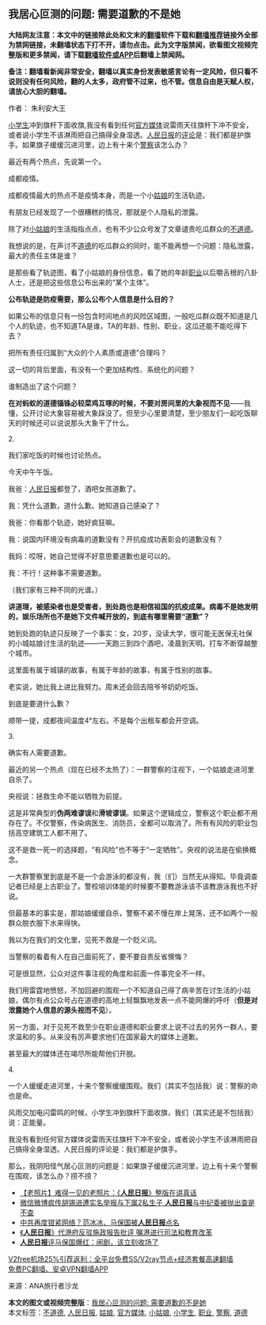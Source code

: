  <h2>我居心叵测的问题: 需要道歉的不是她</h2> <p class="notice"><b>大陆网友注意：本文中的链接除此处和文末的<a href="https://github.com/bannedbook/fanqiang" >翻墙</a>软件下载和<a href="https://github.com/killgcd/justmysocks/blob/master/README.md">翻墙推荐</a>链接外全部为禁网链接，未翻墙状态下打不开，请勿点击。此为文字版禁闻，欲看图文视频完整版和更多禁闻，请下载<a href="https://github.com/bannedbook/fanqiang">翻墙软件或APP</a>后翻墙上禁闻网。</p><p>备注：翻墙看新闻非常安全，翻墙以真实身份发表敏感言论有一定风险，但只看不说则没有任何风险，翻的人太多，政府管不过来，也不管。信息自由是天赋人权，请放心大胆的翻墙。</b></p>  <div class="entry"> <p>作者： 朱利安大王</p> <p id="summary"><a href="https://www.bannedbook.org/bnews/tag/%E5%B0%8F%E5%AD%A6%E7%94%9F/" class="st_tag internal_tag" rel="tag" title="标签 小学生 下的日志">小学生</a>冲到旗杆下面收旗,我没有看到任何<a href="https://www.bannedbook.org/bnews/tag/%E5%AE%98%E6%96%B9%E5%AA%92%E4%BD%93/" class="st_tag internal_tag" rel="tag" title="标签 官方媒体 下的日志">官方媒体</a>说雷雨天往旗杆下冲不安全，或者说小学生不该淋雨把自己搞得全身湿透。<span class='wp_keywordlink'><a href="https://www.bannedbook.org/forum2/topic109.html" title="透视人民日报" target="_blank">人民日报</a></span>的<span class='wp_keywordlink_affiliate'><a href="https://www.bannedbook.org/bnews/comments/" title="新闻评论" target="_blank">评论</a></span>是：我们都是护旗手。如果旗子缓缓沉进河里，边上有十来个<a href="https://www.bannedbook.org/bnews/tag/%e8%ad%a6%e5%af%9f/" class="st_tag internal_tag" rel="tag" title="标签 警察 下的日志">警察</a>该怎么办？</p> <p id="conimg">最近有两个热点，先说第一个。</p> <p>成都疫情。</p> <p>成都疫情最大的热点不是疫情本身，而是一个小<a href="https://www.bannedbook.org/bnews/tag/%e5%a7%91%e5%a8%98/" class="st_tag internal_tag" rel="tag" title="标签 姑娘 下的日志">姑娘</a>的生活轨迹。</p> <p>有朋友已经发现了一个很糟糕的情况，那就是个人隐私的泄露。</p> <p>除了对<a href="https://www.bannedbook.org/bnews/tag/%e5%b0%8f%e5%a7%91%e5%a8%98/" class="st_tag internal_tag" rel="tag" title="标签 小姑娘 下的日志">小姑娘</a>的生活指指点点，也有不少公众号发了文章谴责吃瓜群众的<a href="https://www.bannedbook.org/bnews/tag/%E4%B8%8D%E9%81%93%E5%BE%B7/" class="st_tag internal_tag" rel="tag" title="标签 不道德 下的日志">不道德</a>。</p> <p>我想说的是，在声讨不<a href="https://www.bannedbook.org/bnews/tag/%e9%81%93%e5%be%b7/" class="st_tag internal_tag" rel="tag" title="标签 道德 下的日志">道德</a>的吃瓜群众的同时，能不能再想一个问题：隐私泄露，最大的责任主体是谁？</p> <p>是那些看了轨迹图，看了小姑娘的身份信息，看了她的年龄<a href="https://www.bannedbook.org/bnews/tag/%E8%81%8C%E4%B8%9A/" class="st_tag internal_tag" rel="tag" title="标签 职业 下的日志">职业</a>以后嚼舌根的八卦人士，还是把这些信息公布出来的‌‌“某个主体‌‌”。</p> <p><strong>公布轨迹是防疫需要，那么公布个人信息是什么目的？</strong></p> <p>如果公布的信息只有一份包含时间地点的风险区域图，一般吃瓜群众既不知道是几个人的轨迹，也不知道TA是谁，TA的年龄、性别、职业，这瓜还能不能吃得下去？</p> <p>把所有责任归属到‌‌“大众的个人素质或道德‌‌”合理吗？</p>  <p>这一切的背后里面，有没有一个更加结构性、系统化的问题？</p> <p>谁制造出了这个问题？</p> <p><strong>在对蚂蚁的道德锱铢必较菜鸡互啄的时候，不要对房间里的大象视而不见</strong>——我懂，公开讨论大象容易被大象踩没了。但至少心里要清楚，至少朋友们一起吃饭聊天的时候还可以说说那头大象干了什么。</p> <p>2.</p> <p>我们家吃饭的时候也讨论热点。</p> <p>今天中午午饭。</p> <p>我爸：<a href="https://www.bannedbook.org/bnews/tag/%e4%ba%ba%e6%b0%91%e6%97%a5%e6%8a%a5/" class="st_tag internal_tag" rel="tag" title="标签 人民日报 下的日志">人民日报</a>都登了，酒吧女孩道歉了。</p> <p>我：凭什么道歉，道什么歉。她知道自己感染了？</p> <p>我爸：你看那个轨迹，她好疯狂嘛。</p> <p>我：说国内环境没有病毒的道歉没有？开抗疫成功表彰会的道歉没有？</p> <p>我妈：哎呀，她自己觉得不好意思要道歉也是可以的。</p> <p>我：不行！这种事不需要道歉。</p>  <p>（我们家有三种不同的光谱。）</p> <p><strong>讲道理，被感染者也是受害者，到处跑也是相信祖国的抗疫成果。病毒不是她发明的，娱乐场所也不是她下文件喊开放的，到底有哪里需要‌‌“道歉‌‌”？</strong></p> <p>她到处跑的轨迹只反映了一个事实：女，20岁，没读大学，很可能无医保无社保的小城姑娘讨生活的轨迹——一天跑三到四个酒吧，凌晨到天明。打车不断穿越整个城市。</p> <p>这里面有属于城镇的故事，有属于年龄的故事，有属于性别的故事。</p> <p>老实说，她比我上进比我努力。周末还会回去陪爷爷奶奶吃饭。</p> <p>到底是要道什么歉？</p> <p>顺带一提，成都夜间温度4°左右。不是每个出租车都会开空调。</p> <p>3.</p> <p>确实有人需要道歉。</p> <p>最近的另一个热点（现在已经不太热了）：一群警察的注视下，一个姑娘走进河里自杀了。</p> <p>央视说：拯救生命不能以牺牲为前提。</p> <p>这是非常典型的<strong>伪两难谬误</strong>和<strong>滑坡谬误</strong>。如果这个逻辑成立，警察这个职业都不用存在了。不仅警察，传染病医生、消防员，全都可以取消了。所有有风险的职业包括高空建筑工人都不用了。</p>  <p>这不是救一死一的选择题，‌‌“有风险‌‌”也不等于‌‌“一定牺牲‌‌”。央视的说法是在偷换概念。</p> <p>一大群警察里到底是不是一个会游泳的都没有，我（们）当然无从得知。毕竟调查记者已经是上古职业了。警校培训体能的时候要不要教游泳该不该教游泳我也不好说。</p> <p>但最基本的事实是，那姑娘缓缓自杀，警察不紧不慢在岸上晃荡，还不如两个一般群众脱衣服下水来得快。</p> <p>我以为在我们的文化里，见死不救是一个贬义词。</p> <p>当警察的看着有人在自己面前死了，要不要自责反省懊悔？</p> <p>可是很显然，公众对这件事注视的角度和前面一件事完全不一样。</p> <p>我们用雷霆地愤怒，不加回避的围观一个不知道自己得了病辛苦在讨生活的小姑娘，偶尔有点公众号占在道德的高地上轻飘飘地发表一点不能网爆的呼吁（<strong>但是对泄露她个人信息的源头视而不见</strong>）。</p> <p>另一方面，对于见死不救至少在职业道德和职业要求上说不过去的另外一群人，要求温和的多。从来没有厉声要求他们在国家最大的媒体上道歉。</p> <p>甚至最大的媒体还在竭尽所能帮他们开脱。</p> <p>4.</p> <p>一个人缓缓走进河里，十来个警察缓缓围观。我们（其实不包括我）说：警察的命也是命。</p> <p>风雨交加电闪雷鸣的时候，小学生冲到旗杆下面收旗，我们（其实还是不包括我）说：正能量。</p>  <p>我没有看到任何官方媒体说雷雨天往旗杆下冲不安全，或者说小学生不该淋雨把自己搞得全身湿透。人民日报的评论是：我们都是护旗手。</p> <p>那么，我阴阳怪气居心叵测的问题是：如果旗子缓缓沉进河里，边上有十来个警察在围观，该怎么办？捞不捞？</p> <ul class='op-related-articles' title='相关阅读'> <li><a href='https://www.bannedbook.org/bnews/lifebaike/20201207/1443521.html' target='_blank'>【老照片】难得一见的老照片：《<b>人民日报</b>》整版在讲真话</a></li> <li><a href='https://www.bannedbook.org/bnews/headline/20201202/1440965.html' target='_blank'>微信微博疯传胡锡进遭实名举报与下属2私生子 <b>人民日报</b>与中纪委被抛出查是不查</a></li> <li><a href='https://www.bannedbook.org/bnews/yule/20201130/1439431.html' target='_blank'>中共再度钳紧网络？范冰冰、马保国被<b>人民日报</b>点名</a></li> <li><a href='https://www.bannedbook.org/bnews/cnnews/hknews/20201129/1439102.html' target='_blank'>《<b>人民日报</b>》代港府反驳施政报告批评 嘱港进行司法和教育改革</a></li> <li><a href='https://www.bannedbook.org/bnews/headline/20201128/1438740.html' target='_blank'><b>人民日报</b>评马保国爆红：闹剧，该立刻收场了</a></li> </ul> <p class="texttj"> <a href="https://github.com/bannedbook/fanqiang/wiki/V2ray%E6%9C%BA%E5%9C%BA" target="_blank">V2free机场25%引荐返利：全平台免费SS/V2ray节点+经济套餐高速翻墙</a><br/> <a href="https://github.com/bannedbook/fanqiang/wiki/%E7%A6%81%E9%97%BB%E7%BD%91%E5%AE%89%E5%8D%93%E7%BF%BB%E5%A2%99%E6%96%B0%E9%97%BBAPP" target="_blank">免费PC翻墙、安卓VPN翻墙APP</a></p><p> 来源：ANA旅行者沙龙 </p><a name='sharetosocial'></a>       <div><b>本文的图文或视频完整版</b>：<a href='https://www.bannedbook.org/bnews/comments/20201210/1445226.html'>我居心叵测的问题: 需要道歉的不是她</a></div>  </div><!--END ENTRY--> <div class="postfooter"> <div>本文标签：<a href="https://www.bannedbook.org/bnews/tag/%E4%B8%8D%E9%81%93%E5%BE%B7/" rel="tag">不道德</a>, <a href="https://www.bannedbook.org/bnews/tag/%e4%ba%ba%e6%b0%91%e6%97%a5%e6%8a%a5/" rel="tag">人民日报</a>, <a href="https://www.bannedbook.org/bnews/tag/%e5%a7%91%e5%a8%98/" rel="tag">姑娘</a>, <a href="https://www.bannedbook.org/bnews/tag/%E5%AE%98%E6%96%B9%E5%AA%92%E4%BD%93/" rel="tag">官方媒体</a>, <a href="https://www.bannedbook.org/bnews/tag/%e5%b0%8f%e5%a7%91%e5%a8%98/" rel="tag">小姑娘</a>, <a href="https://www.bannedbook.org/bnews/tag/%E5%B0%8F%E5%AD%A6%E7%94%9F/" rel="tag">小学生</a>, <a href="https://www.bannedbook.org/bnews/tag/%E8%81%8C%E4%B8%9A/" rel="tag">职业</a>, <a href="https://www.bannedbook.org/bnews/tag/%e8%ad%a6%e5%af%9f/" rel="tag">警察</a>, <a href="https://www.bannedbook.org/bnews/tag/%e9%81%93%e5%be%b7/" rel="tag">道德</a></div>  </div><!--END POSTFOOTER--> 